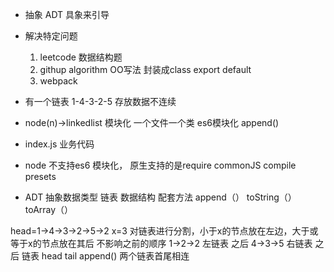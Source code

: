 - 抽象 ADT 具象来引导
- 解决特定问题
  1. leetcode 数据结构题
  2. githup  algorithm  OO写法
    封装成class export default
  3. webpack 


- 有一个链表 
  1-4-3-2-5
  存放数据不连续

- node(n)->linkedlist
  模块化  一个文件一个类
  es6模块化
  append()
- index.js
  业务代码

- node 不支持es6 模块化，
  原生支持的是require commonJS
  compile presets

- ADT
  抽象数据类型
  链表 数据结构 配套方法 
  append（）
  toString（）
  toArray（）

head=1->4->3->2->5->2 x=3
对链表进行分割，小于x的节点放在左边，大于或等于x的节点放在其后 不影响之前的顺序
1->2->2 左链表 之后
4->3->5 右链表 之后
链表 head tail append() 
两个链表首尾相连 